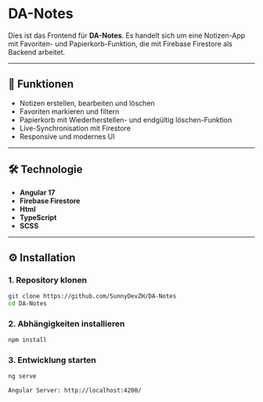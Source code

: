 # DA-Notes

Dies ist das Frontend für **DA-Notes**. Es handelt sich um eine Notizen-App mit Favoriten- und Papierkorb-Funktion, die mit Firebase Firestore als Backend arbeitet.

---

## 🚀 Funktionen

- Notizen erstellen, bearbeiten und löschen
- Favoriten markieren und filtern
- Papierkorb mit Wiederherstellen- und endgültig löschen-Funktion
- Live-Synchronisation mit Firestore
- Responsive und modernes UI

---

## 🛠️ Technologie

- **Angular 17**
- **Firebase Firestore**
- **Html**
- **TypeScript**
- **SCSS**


---

## ⚙️ Installation

### 1. Repository klonen
```bash
git clone https://github.com/SunnyDevZH/DA-Notes
cd DA-Notes
```

### 2. Abhängigkeiten installieren
```bash
npm install
```

### 3. Entwicklung starten
```bash
ng serve
```
```bash
Angular Server: http://localhost:4200/
```

